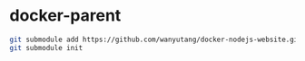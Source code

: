 # docker-parent

```bash
git submodule add https://github.com/wanyutang/docker-nodejs-website.git
git submodule init
```